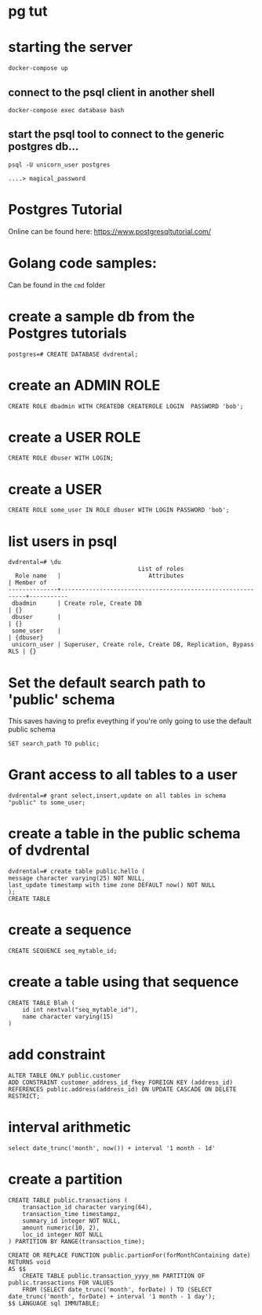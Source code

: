 # pg tut

# starting the server
    docker-compose up

## connect to the psql client in another shell
    docker-compose exec database bash

## start the psql tool to connect to the generic postgres db...
    psql -U unicorn_user postgres 

    ....> magical_password

# Postgres Tutorial

Online can be found here: https://www.postgresqltutorial.com/

# Golang code samples:

Can be found in the ```cmd``` folder

# create a sample db from the Postgres tutorials
    postgres=# CREATE DATABASE dvdrental;

# create an ADMIN ROLE
    CREATE ROLE dbadmin WITH CREATEDB CREATEROLE LOGIN  PASSWORD 'bob';

# create a USER ROLE
    CREATE ROLE dbuser WITH LOGIN;        

# create a USER 
    CREATE ROLE some_user IN ROLE dbuser WITH LOGIN PASSWORD 'bob';

# list users in psql

    dvdrental=# \du
                                         List of roles
      Role name   |                         Attributes                         | Member of
    --------------+------------------------------------------------------------+-----------
     dbadmin      | Create role, Create DB                                     | {}
     dbuser       |                                                            | {}
     some_user    |                                                            | {dbuser}
     unicorn_user | Superuser, Create role, Create DB, Replication, Bypass RLS | {}

# Set the default search path to 'public' schema
This saves having to prefix eveything if you're only going to use the default public schema

    SET search_path TO public;

# Grant access to all tables to a user
    dvdrental=# grant select,insert,update on all tables in schema "public" to some_user;

# create a table in the public schema of dvdrental
    dvdrental=# create table public.hello (
    message character varying(25) NOT NULL,
    last_update timestamp with time zone DEFAULT now() NOT NULL
    );
    CREATE TABLE

# create a sequence
    CREATE SEQUENCE seq_mytable_id;

# create a table using that sequence
    CREATE TABLE Blah (
        id int nextval("seq_mytable_id"),
        name character varying(15)
    )

# add constraint
    ALTER TABLE ONLY public.customer
    ADD CONSTRAINT customer_address_id_fkey FOREIGN KEY (address_id) REFERENCES public.address(address_id) ON UPDATE CASCADE ON DELETE RESTRICT;


# interval arithmetic
    select date_trunc('month', now()) + interval '1 month - 1d'


# create a partition
    CREATE TABLE public.transactions (
        transaction_id character varying(64),
        transaction_time timestampz,
        summary_id integer NOT NULL,
        amount numeric(10, 2),
        loc_id integer NOT NULL
    ) PARTITION BY RANGE(transaction_time);

    CREATE OR REPLACE FUNCTION public.partionFor(forMonthContaining date) RETURNS void
    AS $$ 
        CREATE TABLE public.transaction_yyyy_mm PARTITION OF public.transactions FOR VALUES 
        FROM (SELECT date_trunc('month', forDate) ) TO (SELECT date_trunc('month', forDate) + interval '1 month - 1 day');
    $$ LANGUAGE sql IMMUTABLE;
  

